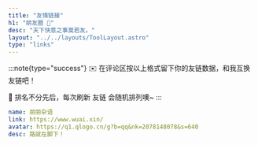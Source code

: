 ```yaml
---
title: "友情链接"
h1: "朋友圈 👭"
desc: "天下快意之事莫若友。"
layout: "../../layouts/ToolLayout.astro"
type: "links"
---
```


:::note{type="success"}
✉️ 在评论区按以上格式留下你的友链数据，和我互换友链吧！

👭 排名不分先后，每次刷新 友链 会随机排列噢~
:::

```yaml
name: 朋朋杂语
link: https://www.wuai.xin/
avatar: https://q1.qlogo.cn/g?b=qq&nk=2078148078&s=640
desc: 路就在脚下！
```
